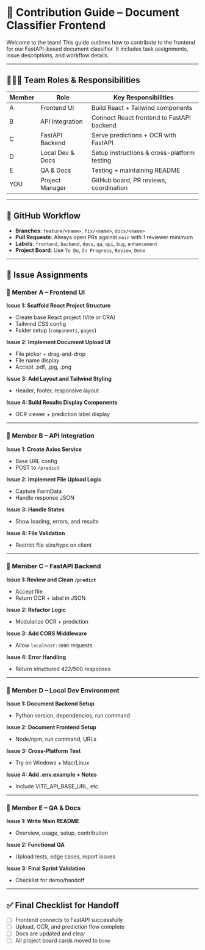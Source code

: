 
# 🧩 Contribution Guide – Document Classifier Frontend

Welcome to the team! This guide outlines how to contribute to the frontend for our FastAPI-based document classifier. It includes task assignments, issue descriptions, and workflow details.

---

## 🧑‍🤝‍🧑 Team Roles & Responsibilities

| Member | Role | Key Responsibilities |
|--------|------|----------------------|
| A | Frontend UI | Build React + Tailwind components |
| B | API Integration | Connect React frontend to FastAPI backend |
| C | FastAPI Backend | Serve predictions + OCR with FastAPI |
| D | Local Dev & Docs | Setup instructions & cross-platform testing |
| E | QA & Docs | Testing + maintaining README |
| YOU | Project Manager | GitHub board, PR reviews, coordination |

---

## 🔁 GitHub Workflow

- **Branches**: `feature/<name>`, `fix/<name>`, `docs/<name>`
- **Pull Requests**: Always open PRs against `main` with 1 reviewer minimum
- **Labels**: `frontend`, `backend`, `docs`, `qa`, `api`, `bug`, `enhancement`
- **Project Board**: Use `To Do`, `In Progress`, `Review`, `Done`

---

## 📝 Issue Assignments

### 👤 Member A – Frontend UI

**Issue 1: Scaffold React Project Structure**
- Create base React project (Vite or CRA)
- Tailwind CSS config
- Folder setup (`components`, `pages`)

**Issue 2: Implement Document Upload UI**
- File picker + drag-and-drop
- File name display
- Accept .pdf, .jpg, .png

**Issue 3: Add Layout and Tailwind Styling**
- Header, footer, responsive layout

**Issue 4: Build Results Display Components**
- OCR viewer + prediction label display

---

### 👤 Member B – API Integration

**Issue 1: Create Axios Service**
- Base URL config
- POST to `/predict`

**Issue 2: Implement File Upload Logic**
- Capture FormData
- Handle response JSON

**Issue 3: Handle States**
- Show loading, errors, and results

**Issue 4: File Validation**
- Restrict file size/type on client

---

### 👤 Member C – FastAPI Backend

**Issue 1: Review and Clean `/predict`**
- Accept file
- Return OCR + label in JSON

**Issue 2: Refactor Logic**
- Modularize OCR + prediction

**Issue 3: Add CORS Middleware**
- Allow `localhost:3000` requests

**Issue 4: Error Handling**
- Return structured 422/500 responses

---

### 👤 Member D – Local Dev Environment

**Issue 1: Document Backend Setup**
- Python version, dependencies, run command

**Issue 2: Document Frontend Setup**
- Node/npm, run command, URLs

**Issue 3: Cross-Platform Test**
- Try on Windows + Mac/Linux

**Issue 4: Add .env.example + Notes**
- Include VITE_API_BASE_URL, etc.

---

### 👤 Member E – QA & Docs

**Issue 1: Write Main README**
- Overview, usage, setup, contribution

**Issue 2: Functional QA**
- Upload tests, edge cases, report issues

**Issue 3: Final Sprint Validation**
- Checklist for demo/handoff

---

## ✅ Final Checklist for Handoff

- [ ] Frontend connects to FastAPI successfully
- [ ] Upload, OCR, and prediction flow complete
- [ ] Docs are updated and clear
- [ ] All project board cards moved to `Done`
